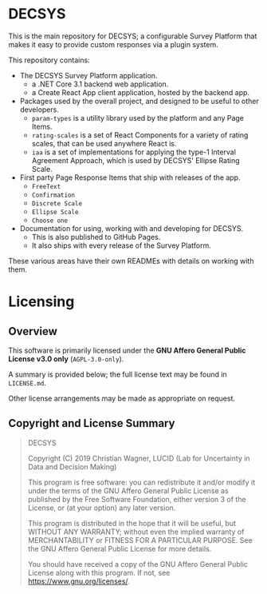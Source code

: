 # DECSYS

This is the main repository for DECSYS; a configurable Survey Platform that makes it easy to provide custom responses via a plugin system.

This repository contains:

- The DECSYS Survey Platform application.
  - a .NET Core 3.1 backend web application.
  - a Create React App client application, hosted by the backend app.
- Packages used by the overall project, and designed to be useful to other developers.
  - `param-types` is a utility library used by the platform and any Page Items.
  - `rating-scales` is a set of React Components for a variety of rating scales, that can be used anywhere React is.
  - `iaa` is a set of implementations for applying the type-1 Interval Agreement Approach, which is used by DECSYS' Ellipse Rating Scale.
- First party Page Response Items that ship with releases of the app.
  - `FreeText`
  - `Confirmation`
  - `Discrete Scale`
  - `Ellipse Scale`
  - `Choose one`
- Documentation for using, working with and developing for DECSYS.
  - This is also published to GitHub Pages.
  - It also ships with every release of the Survey Platform.

These various areas have their own READMEs with details on working with them.

# Licensing

## Overview

This software is primarily licensed under the **GNU Affero General Public License v3.0 only** (`AGPL-3.0-only`).

A summary is provided below; the full license text may be found in `LICENSE.md`.

Other license arrangements may be made as appropriate on request.

## Copyright and License Summary

> DECSYS
>
> Copyright (C) 2019 Christian Wagner, LUCID (Lab for Uncertainty in Data and Decision Making)
>
> This program is free software: you can redistribute it and/or modify
> it under the terms of the GNU Affero General Public License as published
> by the Free Software Foundation, either version 3 of the License, or
> (at your option) any later version.
>
> This program is distributed in the hope that it will be useful,
> but WITHOUT ANY WARRANTY; without even the implied warranty of
> MERCHANTABILITY or FITNESS FOR A PARTICULAR PURPOSE. See the
> GNU Affero General Public License for more details.
>
> You should have received a copy of the GNU Affero General Public License
> along with this program. If not, see <https://www.gnu.org/licenses/>.
